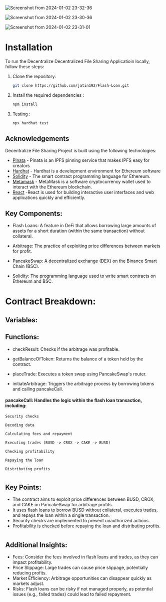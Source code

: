 
![Screenshot from 2024-01-02 23-32-36](https://github.com/jatin192/Flash-Loan/assets/73174196/bea5f631-82de-464f-a303-5e0236f96be3)


![Screenshot from 2024-01-02 23-30-36](https://github.com/jatin192/Flash-Loan/assets/73174196/563cf5b0-1de0-414a-b573-6f7a6ccf73e7)



![Screenshot from 2024-01-02 23-31-01](https://github.com/jatin192/Flash-Loan/assets/73174196/4acf8204-7d79-4470-9896-6359b5f76394)




# Installation

To run the Decentralize Decentralized File Sharing Applicatioin locally, follow these steps:

1. Clone the repository:

   ```bash
   git clone https://github.com/jatin192/Flash-Loan.git
   ```

2. Install the required dependencies :

   ```bash
   npm install   
   ```
3. Testing :

   ```bash
   npx hardhat test
   ```  

## Acknowledgements

Decentralize File Sharing Project is built using the following technologies:

- [Pinata](https://www.pinata.cloud/) - Pinata is an IPFS pinning service that makes IPFS easy for creators
- [Hardhat](https://hardhat.org/) - Hardhat is a development environment for Ethereum software
- [Solidity](https://docs.soliditylang.org/) - The smart contract programming language for Ethereum.
- [Metamask](https://metamask.io/)  - MetaMask is a software cryptocurrency wallet used to interact with the Ethereum blockchain.
- [React](https://react.dev/) -React is used for building interactive user interfaces and web applications quickly and efficiently.






## Key Components:


- Flash Loans:
A feature in DeFi that allows borrowing large amounts of assets for a short duration (within the same transaction) without collateral.

- Arbitrage: 
The practice of exploiting price differences between markets for profit.

-  PancakeSwap: 
A decentralized exchange (DEX) on the Binance Smart Chain (BSC).

-  Solidity: 
The programming language used to write smart contracts on Ethereum and BSC.

# Contract Breakdown:

## Variables:

## Functions:

-  checkResult: 
Checks if the arbitrage was profitable.

-  getBalanceOfToken: 
Returns the balance of a token held by the contract.

-  placeTrade: 
Executes a token swap using PancakeSwap's router.

-  initiateArbitrage: 
Triggers the arbitrage process by borrowing tokens and calling pancakeCall.

#### pancakeCall: Handles the logic within the flash loan transaction, including:
    Security checks
    
    Decoding data
    
    Calculating fees and repayment
    
    Executing trades (BUSD -> CROX -> CAKE -> BUSD)
    
    Checking profitability
    
    Repaying the loan
    
    Distributing profits
    
#
## Key Points:
-  The contract aims to exploit price differences between BUSD, CROX, and CAKE on PancakeSwap for arbitrage profits.
- It uses flash loans to borrow BUSD without collateral, executes trades, and repays the loan within a single transaction.
- Security checks are implemented to prevent unauthorized actions.
- Profitability is checked before repaying the loan and distributing profits.
#
## Additional Insights:

- Fees: Consider the fees involved in flash loans and trades, as they can impact profitability.
- Price Slippage: Large trades can cause price slippage, potentially reducing profits.
- Market Efficiency: Arbitrage opportunities can disappear quickly as markets adjust.
- Risks: Flash loans can be risky if not managed properly, as potential issues (e.g., failed trades) could lead to failed repayment.

        
        
        

